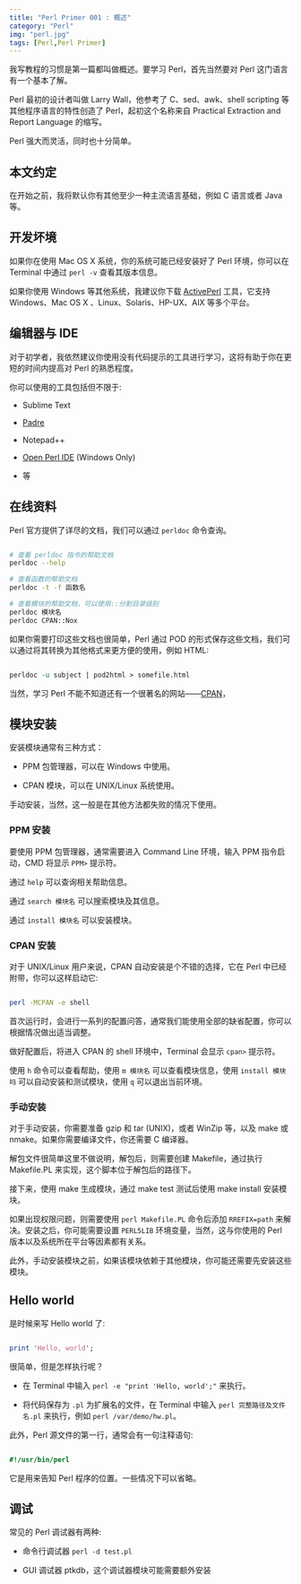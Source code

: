 ```yaml
---
title: "Perl Primer 001 : 概述"
category: "Perl"
img: "perl.jpg"
tags: [Perl,Perl Primer]
---
```

我写教程的习惯是第一篇都叫做概述。要学习 Perl，首先当然要对 Perl 这门语言有一个基本了解。

Perl 最初的设计者叫做 Larry Wall，他参考了 C、sed、awk、shell scripting 等其他程序语言的特性创造了 Perl，起初这个名称来自 Practical Extraction and Report Language 的缩写。

Perl 强大而灵活，同时也十分简单。

## 本文约定

在开始之前，我将默认你有其他至少一种主流语言基础，例如 C 语言或者 Java 等。

## 开发坏境

如果你在使用 Mac OS X 系统，你的系统可能已经安装好了 Perl 环境，你可以在 Terminal 中通过 `perl -v` 查看其版本信息。

如果你使用 Windows 等其他系统，我建议你下载 [ActivePerl](https://www.activestate.com/activeperl/downloads) 工具，它支持 Windows、Mac OS X 、Linux、Solaris、HP-UX、AIX 等多个平台。

## 编辑器与 IDE

对于初学者，我依然建议你使用没有代码提示的工具进行学习，这将有助于你在更短的时间内提高对 Perl 的熟悉程度。

你可以使用的工具包括但不限于:

* Sublime Text

* [Padre](https://padre.perlide.org/download.html)

* Notepad++

* [Open Perl IDE](https://sourceforge.net/projects/open-perl-ide/files/) (Windows Only)

* 等

## 在线资料

Perl 官方提供了详尽的文档，我们可以通过 `perldoc` 命令查询。

```sh

# 查看 perldoc 指令的帮助文档
perldoc --help

# 查看函数的帮助文档
perldoc -t -f 函数名

# 查看模块的帮助文档，可以使用::分割目录级别
perldoc 模块名
perldoc CPAN::Nox

```

如果你需要打印这些文档也很简单，Perl 通过 POD 的形式保存这些文档，我们可以通过将其转换为其他格式来更方便的使用，例如 HTML:

```perl

perldoc -u subject | pod2html > somefile.html

```

当然，学习 Perl 不能不知道还有一个很著名的网站——[CPAN](https://cpan.perl.org/)，

## 模块安装

安装模块通常有三种方式：

* PPM 包管理器，可以在 Windows 中使用。

* CPAN 模块，可以在 UNIX/Linux 系统使用。

手动安装，当然，这一般是在其他方法都失败的情况下使用。

### PPM 安装

要使用 PPM 包管理器，通常需要进入 Command Line 环境，输入 PPM 指令启动，CMD 将显示 `PPM>` 提示符。

通过 `help` 可以查询相关帮助信息。

通过 `search 模块名` 可以搜索模块及其信息。

通过 `install 模块名` 可以安装模块。

### CPAN 安装

对于 UNIX/Linux 用户来说，CPAN 自动安装是个不错的选择，它在 Perl 中已经附带，你可以这样启动它:

```sh

perl -MCPAN -e shell

```

首次运行时，会进行一系列的配置问答，通常我们能使用全部的缺省配置，你可以根据情况做出适当调整。

做好配置后，将进入 CPAN 的 shell 环境中，Terminal 会显示 `cpan>` 提示符。

使用 `h` 命令可以查看帮助，使用 `m 模块名` 可以查看模块信息，使用 `install 模块吗` 可以自动安装和测试模块，使用 `q` 可以退出当前环境。

### 手动安装

对于手动安装，你需要准备 gzip 和 tar (UNIX)，或者 WinZip 等，以及 make 或 nmake。如果你需要编译文件，你还需要 C 编译器。

解包文件很简单这里不做说明，解包后，则需要创建 Makefile，通过执行 Makefile.PL 来实现，这个脚本位于解包后的路径下。

接下来，使用 make 生成模块，通过 make test 测试后使用 make install 安装模块。

如果出现权限问题，则需要使用 `perl Makefile.PL` 命令后添加 `RREFIX=path` 来解决。安装之后，你可能需要设置 `PERL5LIB` 环境变量，当然，这与你使用的 Perl 版本以及系统所在平台等因素都有关系。

此外，手动安装模块之前，如果该模块依赖于其他模块，你可能还需要先安装这些模块。

## Hello world

是时候来写 Hello world 了:

```perl

print 'Hello, world';

```

很简单，但是怎样执行呢？

* 在 Terminal 中输入 `perl -e "print 'Hello, world';"` 来执行。

* 将代码保存为 `.pl` 为扩展名的文件，在 Terminal 中输入 `perl 完整路径及文件名.pl` 来执行，例如 `perl /var/demo/hw.pl`。

此外，Perl 源文件的第一行，通常会有一句注释语句:

```perl

#!/usr/bin/perl

```

它是用来告知 Perl 程序的位置。一些情况下可以省略。

## 调试

常见的 Perl 调试器有两种:

* 命令行调试器 `perl -d test.pl`

* GUI 调试器 ptkdb，这个调试器模块可能需要额外安装
